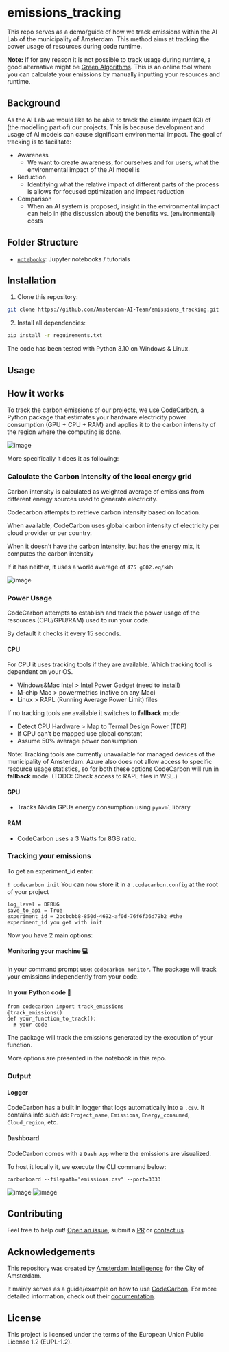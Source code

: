 # emissions_tracking

This repo serves as a demo/guide of how we track emissions within the AI Lab of the municipality of Amsterdam.
This method aims at tracking the power usage of resources during code runtime.

**Note:** If for any reason it is not possible to track usage during runtime, a good alternative might be [Green Algorithms](https://calculator.green-algorithms.org/). This is an online tool where you can calculate your emissions by manually inputting your resources and runtime.


## Background

As the AI Lab we would like to be able to track the climate impact (CI) of (the modelling part of) our projects. 
This is because development and usage of AI models can cause significant environmental impact.
The goal of tracking is to facilitate:

- Awareness
    - We want to create awareness, for ourselves and for users, what the environmental impact of the AI model is
- Reduction
    - Identifying what the relative impact of different parts of the process is allows for focused optimization and impact reduction
- Comparison
    - When an AI system is proposed, insight in the environmental impact can help in (the discussion about) the benefits vs. (environmental) costs 

## Folder Structure

* [`notebooks`](./notebooks): Jupyter notebooks / tutorials

## Installation 

1) Clone this repository:

```bash
git clone https://github.com/Amsterdam-AI-Team/emissions_tracking.git
```




2) Install all dependencies:
    


```bash
pip install -r requirements.txt
```



The code has been tested with Python 3.10 on Windows & Linux. 

## Usage

## How it works

To track the carbon emissions of our projects, we use [CodeCarbon](https://mlco2.github.io/codecarbon/index.html), a Python package that estimates your hardware electricity power consumption (GPU + CPU + RAM) and applies it to the carbon intensity of the region where the computing is done.

![image](https://github.com/user-attachments/assets/1fbab07d-a908-4ae2-a0ff-77b12a78fd6e)


More specifically it does it as following:

### Calculate the Carbon Intensity of the local energy grid

Carbon intensity is calculated as weighted average of emissions from different energy sources used to generate electricity.

Codecarbon attempts to retrieve carbon intensity based on location.

When available, CodeCarbon uses global carbon intensity of electricity per cloud provider or per country.

When it doesn’t have the carbon intensity, but has the energy mix, it computes the carbon intensity

If it has neither, it uses a world average of `475 gCO2.eq/kWh `

![image](https://github.com/user-attachments/assets/4ab51280-a6b5-4849-b333-45e0bc5c9a4f)


### Power Usage

CodeCarbon attempts to establish and track the power usage of the resources (CPU/GPU/RAM) used to run your code.

By default it checks it every 15 seconds.

#### CPU
For CPU it uses tracking tools if they are available. Which tracking tool is dependent on your OS.

- Windows&Mac Intel > Intel Power Gadget (need to [install](https://www.intel.com/content/www/us/en/developer/articles/tool/power-gadget.html))
- M-chip Mac > powermetrics (native on any Mac)
- Linux > RAPL (Running Average Power Limit) files

If no tracking tools are available it switches to **fallback** mode:
- Detect CPU Hardware > Map to Termal Design Power (TDP)
- If CPU can’t be mapped use global constant
- Assume 50% average power consumption

Note: Tracking tools are currently unavailable for managed devices of the municipality of Amsterdam. Azure also does not allow access to specific resource usage statistics, so for both these options CodeCarbon will run in **fallback** mode. (TODO: Check access to RAPL files in WSL.)

#### GPU
- Tracks Nvidia GPUs energy consumption using `pynvml` library

#### RAM 
- CodeCarbon uses a 3 Watts for 8GB ratio.

### Tracking your emissions

To get an experiment_id enter:

```! codecarbon init```
You can now store it in a `.codecarbon.config` at the root of your project

```[codecarbon]
log_level = DEBUG
save_to_api = True
experiment_id = 2bcbcbb8-850d-4692-af0d-76f6f36d79b2 #the experiment_id you get with init
```
Now you have 2 main options:

#### Monitoring your machine 💻

In your command prompt use: `codecarbon monitor`.
The package will track your emissions independently from your code.

#### In your Python code 🐍
```
from codecarbon import track_emissions
@track_emissions()
def your_function_to_track():
  # your code
```
The package will track the emissions generated by the execution of your function.

More options are presented in the notebook in this repo.

### Output
#### Logger
CodeCarbon has a built in logger that logs automatically into a `.csv`. It contains info such as:
`Project_name`, `Emissions`, `Energy_consumed`, `Cloud_region`, etc.

#### Dashboard
CodeCarbon comes with a `Dash App` where the emissions are visualized.

To host it locally it, we execute the CLI command below:

`carbonboard --filepath="emissions.csv" --port=3333`

![image](https://github.com/user-attachments/assets/5e374298-7d84-4104-bc1c-a55a98b070ea)
![image](https://github.com/user-attachments/assets/136f32fe-a5d2-45bd-a9bc-841d77a87597)

## Contributing

Feel free to help out! [Open an issue](https://github.com/Amsterdam-AI-Team/emissions_tracking/issues), submit a [PR](https://github.com/Amsterdam-AI-Team/emissions_tracking/pulls) or [contact us](https://amsterdamintelligence.com/contact/).




## Acknowledgements

This repository was created by [Amsterdam Intelligence](https://amsterdamintelligence.com/) for the City of Amsterdam.

It mainly serves as a guide/example on how to use [CodeCarbon](https://github.com/mlco2/codecarbon).
For more detailed information, check out their [documentation](https://mlco2.github.io/codecarbon/index.html).



## License 

This project is licensed under the terms of the European Union Public License 1.2 (EUPL-1.2).

